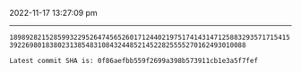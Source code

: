 2022-11-17 13:27:09 pm

---

`189892821528599322952647456526017124402197517414314712588329357171541539226980183802313854831084324485214522825555270162493010088`

`Latest commit SHA is: 0f86aefbb559f2699a398b573911cb1e3a5f7fef `
